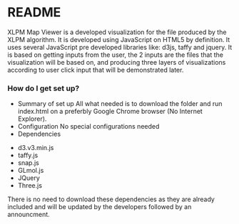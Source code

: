 # README #

XLPM Map Viewer is a developed visualization for the file produced by the XLPM algorithm. It is developed using JavaScript on HTML5 by definition. It uses several JavaScript pre developed libraries like: d3js, taffy and jquery. It is based on getting inputs from the user, the 2 inputs are the files that the visualization will be based on, and producing three layers of visualizations according to user click input that will be demonstrated later. 

### How do I get set up? ###

* Summary of set up
All what needed is to download the folder and run index.html on a preferbly Google Chrome browser (No Internet Explorer).
* Configuration
No special configurations needed
* Dependencies
 - d3.v3.min.js
 - taffy.js
 - snap.js
 - GLmol.js
 - JQuery
 - Three.js

There is no need to download these dependencies as they are already included and will be updated by the developers followed by an announcment.
